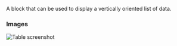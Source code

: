A block that can be used to display a vertically oriented list of data.

### Images

![Table screenshot](https://gitlab.com/appsemble/appsemble/-/raw/0.29.3/config/assets/list.png)
